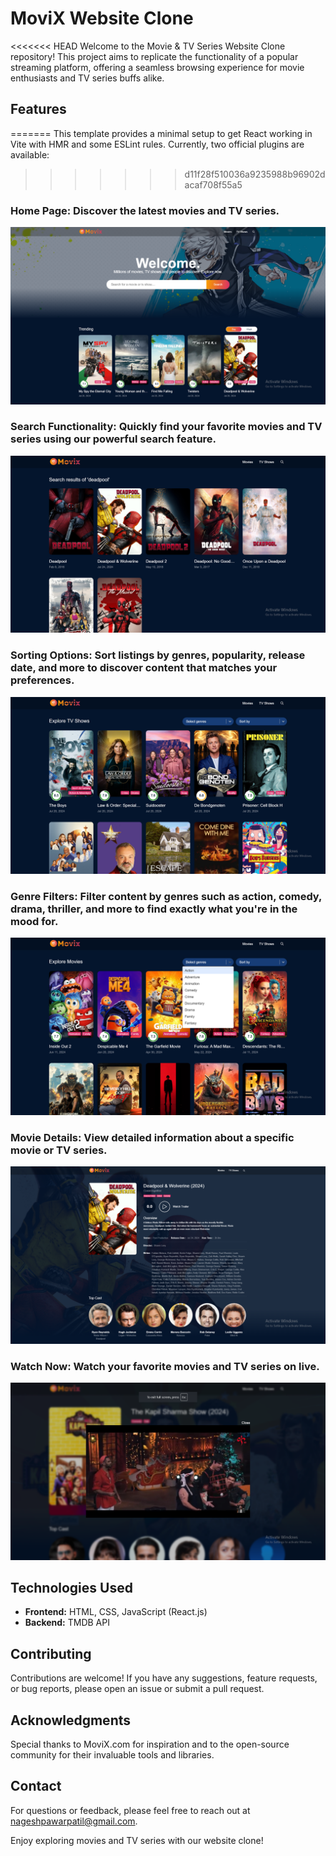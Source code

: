 # MoviX Website Clone

<<<<<<< HEAD
Welcome to the Movie & TV Series Website Clone repository! This project aims to replicate the functionality of a popular streaming platform, offering a seamless browsing experience for movie enthusiasts and TV series buffs alike.

## Features
=======
This template provides a minimal setup to get React working in Vite with HMR and some ESLint rules.
Currently, two official plugins are available:
>>>>>>> d11f28f510036a9235988b96902dacaf708f55a5

### **Home Page:** Discover the latest movies and TV series.

<img src="./readmeImages/home.png" alt="Home Page" />

### **Search Functionality:** Quickly find your favorite movies and TV series using our powerful search feature.

<img src="./readmeImages/search.png" alt="Search Page" />

### **Sorting Options:** Sort listings by genres, popularity, release date, and more to discover content that matches your preferences.

  <img src="./readmeImages/filtertv.png" alt="TV Series" />

### **Genre Filters:** Filter content by genres such as action, comedy, drama, thriller, and more to find exactly what you're in the mood for.

  <img src="./readmeImages/filter.png" alt="Movies" />

### **Movie Details:** View detailed information about a specific movie or TV series.

<img src="./readmeImages/details.png" alt="Details" />

### **Watch Now:** Watch your favorite movies and TV series on live.

<img src="./readmeImages/watch.png" alt="Watch Now" />

## Technologies Used

- **Frontend:** HTML, CSS, JavaScript (React.js)
- **Backend:** TMDB API

## Contributing

Contributions are welcome! If you have any suggestions, feature requests, or bug reports, please open an issue or submit a pull request.

## Acknowledgments

Special thanks to MoviX.com for inspiration and to the open-source community for their invaluable tools and libraries.

## Contact

For questions or feedback, please feel free to reach out at [nageshpawarpatil@gmail.com](mailto:nageshpawarpatil@gmail.com).

Enjoy exploring movies and TV series with our website clone!
